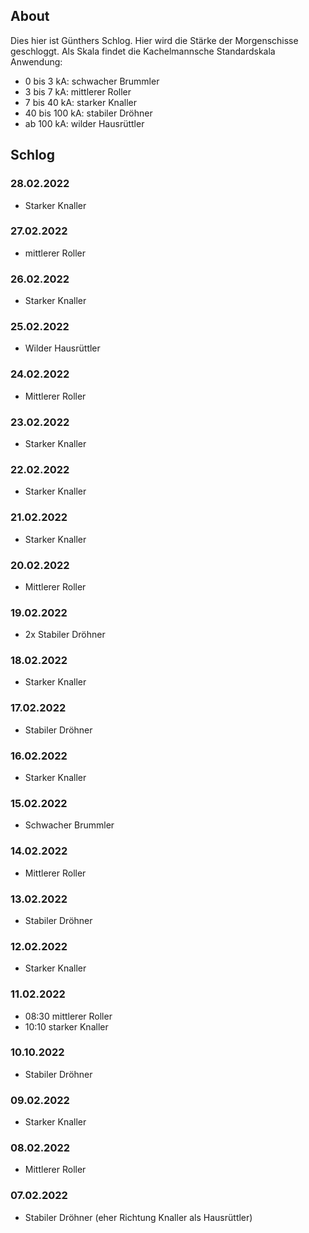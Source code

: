 ## About

Dies hier ist Günthers Schlog. Hier wird die Stärke der Morgenschisse geschloggt. Als Skala findet die Kachelmannsche Standardskala Anwendung:
- 0 bis 3 kA: schwacher Brummler
- 3 bis 7 kA: mittlerer Roller
- 7 bis 40 kA: starker Knaller
- 40 bis 100 kA: stabiler Dröhner
- ab 100 kA: wilder Hausrüttler

## Schlog

### 28.02.2022
- Starker Knaller

### 27.02.2022
- mittlerer Roller

### 26.02.2022
- Starker Knaller

### 25.02.2022
- Wilder Hausrüttler

### 24.02.2022
- Mittlerer Roller

### 23.02.2022
- Starker Knaller

### 22.02.2022
- Starker Knaller  

### 21.02.2022
- Starker Knaller

### 20.02.2022
- Mittlerer Roller

### 19.02.2022
- 2x Stabiler Dröhner

### 18.02.2022
- Starker Knaller

### 17.02.2022
- Stabiler Dröhner

### 16.02.2022
- Starker Knaller

### 15.02.2022
- Schwacher Brummler

### 14.02.2022
- Mittlerer Roller

### 13.02.2022
- Stabiler Dröhner

### 12.02.2022
- Starker Knaller

### 11.02.2022
- 08:30 mittlerer Roller
- 10:10 starker Knaller

### 10.10.2022
- Stabiler Dröhner

### 09.02.2022
- Starker Knaller

### 08.02.2022
- Mittlerer Roller

### 07.02.2022
- Stabiler Dröhner (eher Richtung Knaller als Hausrüttler)


